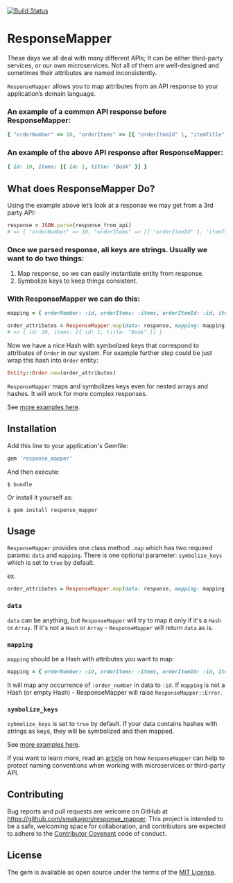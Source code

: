 [![Build Status](https://travis-ci.org/smakagon/response_mapper.svg?branch=master)](https://travis-ci.org/smakagon/response_mapper)

# ResponseMapper
These days we all deal with many different APIs; It can be either third-party services, or our own microservices. Not all of them are well-designed and sometimes their attributes are named inconsistently.

`ResponseMapper` allows you to map attributes from an API response to your application’s domain language.

### An example of a common API response before ResponseMapper:
```ruby
{ "orderNumber" => 10, "orderItems" => [{ "orderItemId" 1, "itemTitle" "Book" }] }
```

### An example of the above API response after ResponseMapper:
```ruby
{ id: 10, items: [{ id: 1, title: "Book" }] }
```

## What does ResponseMapper Do?
Using the example above let’s look at a response we may get from a 3rd party API:
```ruby
response = JSON.parse(response_from_api)
# => { "orderNumber" => 10, "orderItems" => [{ "orderItemId" 1, "itemTitle" "Book" }] }
```

### Once we parsed response, all keys are strings. Usually we want to do two things:
1. Map response, so we can easily instantiate entity from response.
2. Symbolize keys to keep things consistent.

### With ResponseMapper we can do this:

```ruby
mapping = { orderNumber: :id, orderItems: :items, orderItemId: :id, itemTitle: :title }

order_attributes = ResponseMapper.map(data: response, mapping: mapping)
# => { id: 10, items: [{ id: 1, title: "Book" }] }
```

Now we have a nice Hash with symbolized keys that correspond to attributes of `Order` in our system.
For example further step could be just wrap this hash into `Order` entity:

```ruby
Entity::Order.new(order_attributes)
```

`ResponseMapper` maps and symbolizes keys even for nested arrays and hashes.
It will work for more complex responses.

See [more examples here](https://github.com/smakagon/response_mapper/blob/master/examples/examples.rb).

## Installation

Add this line to your application's Gemfile:

```ruby
gem 'response_mapper'
```

And then execute:

    $ bundle

Or install it yourself as:

    $ gem install response_mapper

## Usage
`ResponseMapper` provides one class method `.map` which has two required params: `data` and `mapping`.
There is one optional parameter: `symbolize_keys` which is set to `true` by default.

ex.
```ruby
order_attributes = ResponseMapper.map(data: response, mapping: mapping)
```

### `data`
`data` can be anything, but `ResponseMapper` will try to map it only if it's a `Hash` or `Array`.
If it's not a `Hash` or `Array` - `ResponseMapper` will return `data` as is.

### `mapping`
`mapping` should be a Hash with attributes you want to map:

```ruby
mapping = { orderNumber: :id, orderItems: :items, orderItemId: :id, itemTitle: :title }
```

It will map any occurrence of `:order_number` in data to `:id`.
If `mapping` is not a Hash (or empty Hash) - ResponseMapper will raise `ResponseMapper::Error`.

### `symbolize_keys`
`sybmolize_keys` is set to `true` by default.
If your data contains hashes with strings as keys, they will be symbolized and then mapped.

See [more examples here](https://github.com/smakagon/response_mapper/blob/master/examples/examples.rb).

If you want to learn more, read an [article](http://rubyblog.pro/2017/09/how-to-protect-naming-conventions-when-working-with-microservices) on how `ResponseMapper` can help to protect naming conventions when working with microservices or third-party API.

## Contributing

Bug reports and pull requests are welcome on GitHub at https://github.com/smakagon/response_mapper. This project is intended to be a safe, welcoming space for collaboration, and contributors are expected to adhere to the [Contributor Covenant](http://contributor-covenant.org) code of conduct.

## License

The gem is available as open source under the terms of the [MIT License](http://opensource.org/licenses/MIT).
